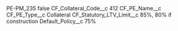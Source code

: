 <?xml version="1.0" encoding="UTF-8"?>
<CustomMetadata xmlns="http://soap.sforce.com/2006/04/metadata" xmlns:xsi="http://www.w3.org/2001/XMLSchema-instance" xmlns:xsd="http://www.w3.org/2001/XMLSchema">
    <label>PE-PM_235</label>
    <protected>false</protected>
    <values>
        <field>CF_Collateral_Code__c</field>
        <value xsi:type="xsd:string">412</value>
    </values>
    <values>
        <field>CF_PE_Name__c</field>
        <value xsi:nil="true"/>
    </values>
    <values>
        <field>CF_PE_Type__c</field>
        <value xsi:type="xsd:string">Collateral</value>
    </values>
    <values>
        <field>CF_Statutory_LTV_Limit__c</field>
        <value xsi:type="xsd:string">85%, 80% if construction</value>
    </values>
    <values>
        <field>Default_Policy__c</field>
        <value xsi:type="xsd:string">75%</value>
    </values>
</CustomMetadata>
